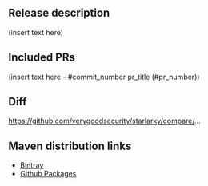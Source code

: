 ## Release description
(insert text here)

## Included PRs
(insert text here - #commit_number pr_title (#pr_number))

## Diff
https://github.com/verygoodsecurity/starlarky/compare/<previous-tag>...<this-tag>

## Maven distribution links
- [Bintray](https://bintray.com/vg/vgs-oss/)
- [Github Packages](https://github.com/orgs/verygoodsecurity/packages?repo_name=starlarky)
